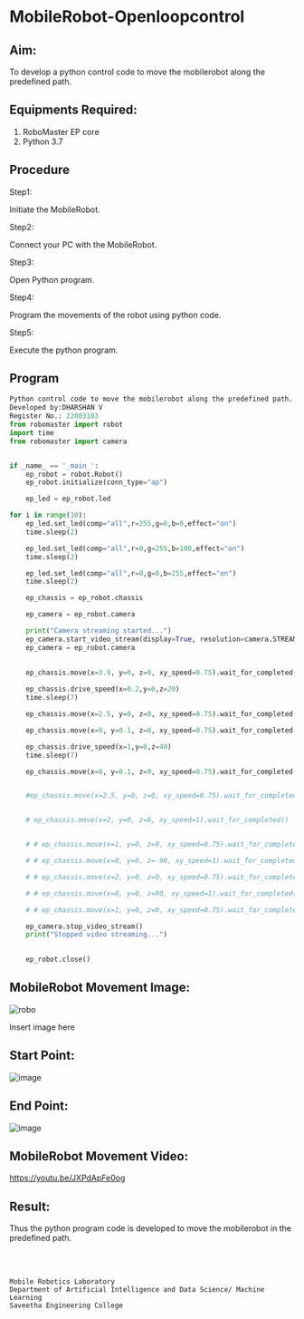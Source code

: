 # MobileRobot-Openloopcontrol
## Aim:

To develop a python control code to move the mobilerobot along the predefined path.

## Equipments Required:
1. RoboMaster EP core
2. Python 3.7

## Procedure

Step1:

Initiate the MobileRobot.

Step2:

Connect your PC with the MobileRobot.

Step3:

Open Python program.

Step4:

Program the movements of the robot using python code.

Step5:

Execute the python program.


## Program
```python
Python control code to move the mobilerobot along the predefined path.
Developed by:DHARSHAN V
Register No.: 22003103
from robomaster import robot
import time
from robomaster import camera


if _name_ == '_main_':
    ep_robot = robot.Robot()
    ep_robot.initialize(conn_type="ap")

    ep_led = ep_robot.led

for i in range(10):
    ep_led.set_led(comp="all",r=255,g=0,b=0,effect="on")   
    time.sleep(2)

    ep_led.set_led(comp="all",r=0,g=255,b=100,effect="on")   
    time.sleep(2)

    ep_led.set_led(comp="all",r=0,g=0,b=255,effect="on")   
    time.sleep(2)

    ep_chassis = ep_robot.chassis 

    ep_camera = ep_robot.camera

    print("Camera streaming started...")
    ep_camera.start_video_stream(display=True, resolution=camera.STREAM_360P)    
    ep_camera = ep_robot.camera   
    
 
    ep_chassis.move(x=3.9, y=0, z=0, xy_speed=0.75).wait_for_completed()

    ep_chassis.drive_speed(x=0.2,y=0,z=20)
    time.sleep(7)

    ep_chassis.move(x=2.5, y=0, z=0, xy_speed=0.75).wait_for_completed()

    ep_chassis.move(x=0, y=0.1, z=0, xy_speed=0.75).wait_for_completed()

    ep_chassis.drive_speed(x=1,y=0,z=40)
    time.sleep(7)

    ep_chassis.move(x=0, y=0.1, z=0, xy_speed=0.75).wait_for_completed()


    #ep_chassis.move(x=2.5, y=0, z=0, xy_speed=0.75).wait_for_completed()


    # ep_chassis.move(x=2, y=0, z=0, xy_speed=1).wait_for_completed()


    # # ep_chassis.move(x=1, y=0, z=0, xy_speed=0.75).wait_for_completed()

    # # ep_chassis.move(x=0, y=0, z=-90, xy_speed=1).wait_for_completed()

    # # ep_chassis.move(x=2, y=0, z=0, xy_speed=0.75).wait_for_completed()

    # # ep_chassis.move(x=0, y=0, z=90, xy_speed=1).wait_for_completed()

    # # ep_chassis.move(x=1, y=0, z=0, xy_speed=0.75).wait_for_completed()

    ep_camera.stop_video_stream()
    print("Stopped video streaming...")

    
    ep_robot.close()
```

## MobileRobot Movement Image:

![robo](./img/robomaster.png)

Insert image here

## Start Point:

![image](https://user-images.githubusercontent.com/113497491/193987354-c0662f50-3c9f-48da-ad5b-7460e3e2df0a.png)





## End Point:

![image](https://user-images.githubusercontent.com/113497491/193987782-2a85bfb4-79f9-4602-9fd9-aec7859d365c.png)





## MobileRobot Movement Video:

https://youtu.be/JXPdApFe0og





## Result:
Thus the python program code is developed to move the mobilerobot in the predefined path.


<br/>
<br/>

```
Mobile Robotics Laboratory
Department of Artificial Intelligence and Data Science/ Machine Learning
Saveetha Engineering College
```

